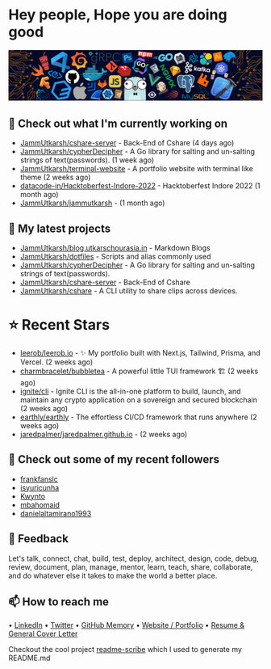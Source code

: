 # Hey people, Hope you are doing good

![Image](https://github.com/JammUtkarsh/jammutkarsh/blob/main/github-banner.png?raw=true)

## 👷 Check out what I'm currently working on

- [JammUtkarsh/cshare-server](https://github.com/JammUtkarsh/cshare-server) - Back-End of Cshare (4 days ago)
- [JammUtkarsh/cypherDecipher](https://github.com/JammUtkarsh/cypherDecipher) - A Go library for salting and un-salting strings of text(passwords). (1 week ago)
- [JammUtkarsh/terminal-website](https://github.com/JammUtkarsh/terminal-website) - A portfolio website with terminal like theme (2 weeks ago)
- [datacode-in/Hacktoberfest-Indore-2022](https://github.com/datacode-in/Hacktoberfest-Indore-2022) - Hacktoberfest Indore 2022 (1 month ago)
- [JammUtkarsh/jammutkarsh](https://github.com/JammUtkarsh/jammutkarsh) -  (1 month ago)

## 🌱 My latest projects

- [JammUtkarsh/blog.utkarschourasia.in](https://github.com/JammUtkarsh/blog.utkarschourasia.in) - Markdown Blogs
- [JammUtkarsh/dotfiles](https://github.com/JammUtkarsh/dotfiles) - Scripts and alias commonly used
- [JammUtkarsh/cypherDecipher](https://github.com/JammUtkarsh/cypherDecipher) - A Go library for salting and un-salting strings of text(passwords).
- [JammUtkarsh/cshare-server](https://github.com/JammUtkarsh/cshare-server) - Back-End of Cshare
- [JammUtkarsh/cshare](https://github.com/JammUtkarsh/cshare) - A CLI utility to share clips across devices.

# ⭐ Recent Stars

- [leerob/leerob.io](https://github.com/leerob/leerob.io) - ✨  My portfolio built with Next.js, Tailwind, Prisma, and Vercel. (2 weeks ago)
- [charmbracelet/bubbletea](https://github.com/charmbracelet/bubbletea) - A powerful little TUI framework 🏗 (2 weeks ago)
- [ignite/cli](https://github.com/ignite/cli) - Ignite CLI is the all-in-one platform to build, launch, and maintain any crypto application on a sovereign and secured blockchain (2 weeks ago)
- [earthly/earthly](https://github.com/earthly/earthly) - The effortless CI/CD framework that runs anywhere (2 weeks ago)
- [jaredpalmer/jaredpalmer.github.io](https://github.com/jaredpalmer/jaredpalmer.github.io) -  (2 weeks ago)

## 👯 Check out some of my recent followers

- [frankfanslc](https://github.com/frankfanslc)
- [isyuricunha](https://github.com/isyuricunha)
- [Kwynto](https://github.com/Kwynto)
- [mbahomaid](https://github.com/mbahomaid)
- [danielaltamirano1993](https://github.com/danielaltamirano1993)

## 💬 Feedback

Let's talk, connect, chat, build, test, deploy, architect, design, code, debug, review, document, plan, manage, mentor, learn, teach, share, collaborate, and do whatever else it takes to make the world a better place.

## 📫 How to reach me

  &bullet; [LinkedIn](https://www.linkedin.com/in/5utkarshc/)
  &bullet; [Twitter](https://twitter.com/JammUtkarsh)
  &bullet; [GitHub Memory](https://githubmemory.com/@JammUtkarsh)
  &bullet; [Website / Portfolio](https://utkarshchourasia.in/)
  &bullet; [Resume & General Cover Letter](https://drive.google.com/drive/folders/1ci7ngCK4trDgoGHongJxUamzC4hm0AqE?usp=sharing)

Checkout the cool project [readme-scribe](https://github.com/muesli/readme-scribe) which I used to generate my README.md
